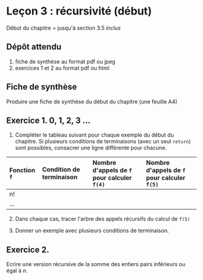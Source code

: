 # Leçon 3 : récursivité (début)

Début du chapitre = jusqu'à section 3.5 _inclus_

## Dépôt attendu

1. fiche de synthèse au format pdf ou jpeg 
2. exercices 1 et 2 au format pdf ou html

## Fiche de synthèse

Produire une fiche de synthèse du début du chapitre (une feuille A4)

## Exercice 1. 0, 1, 2, 3 ...

1. Compléter le tableau suivant pour chaque exemple du début du chapitre. Si plusieurs conditions de terminaisons (avec un seul `return`) sont possibles, consacrer une ligne différente pour chacune.

Fonction `f` | Condition de terminaison | Nombre d'appels de `f` pour calculer `f(4)` | Nombre d'appels de `f` pour calculer `f(5)`
:-- | :-- | :-- | :-- 
n! | | |
... | | |

2. Dans chaque cas, tracer l'arbre des appels récursifs du calcul de `f(5)`

3. Donner un exemple avec plusieurs conditions de terminaison.

## Exercice 2.

Ecrire une version récursive de la somme des entiers pairs inférieurs ou égal à $n$.
